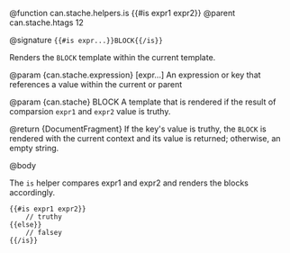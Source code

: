@function can.stache.helpers.is {{#is expr1 expr2}}
@parent can.stache.htags 12

@signature `{{#is expr...}}BLOCK{{/is}}`

Renders the `BLOCK` template within the current template.

@param {can.stache.expression} [expr...] An expression or key that references a value within the current or parent

@param {can.stache} BLOCK A template that is rendered
if the result of comparsion `expr1` and `expr2` value is truthy.

@return {DocumentFragment} If the key's value is truthy, the `BLOCK` is rendered with the
current context and its value is returned; otherwise, an empty string.

@body

The `is` helper compares expr1 and expr2 and renders the blocks accordingly.

	{{#is expr1 expr2}}
		// truthy
	{{else}}
		// falsey
	{{/is}}
